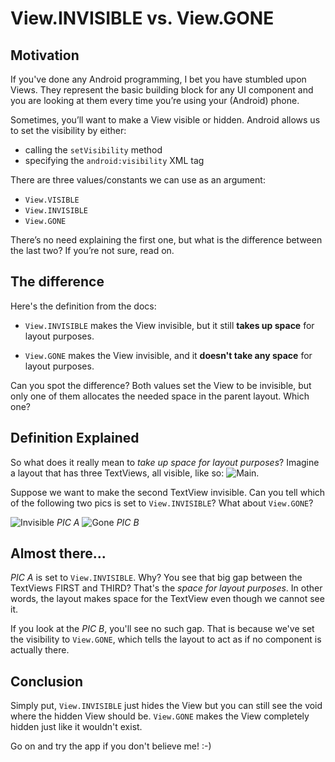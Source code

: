View.INVISIBLE vs. View.GONE
============================

Motivation  
-

If you've done any Android programming, I bet you have stumbled upon Views. They represent the basic building block for any UI component and you are looking at them every time you’re using your (Android) phone. 

Sometimes, you’ll want to make a View visible or hidden. Android allows us to set the visibility by either:

 - calling the `setVisibility` method  
 - specifying the `android:visibility` XML tag  

There are three values/constants we can use as an argument: 

 - `View.VISIBLE`
 - `View.INVISIBLE`
 - `View.GONE`

There’s no need explaining the first one, but what is the difference between the last two? If you’re not sure, read on.

The difference
-

Here's the definition from the docs:

- `View.INVISIBLE` makes the View invisible, but it still **takes up space** for layout purposes.
 

- `View.GONE` makes the View invisible, and it **doesn't take any space** for layout purposes.

Can you spot the difference? Both values set the View to be invisible, but only one of them allocates the needed space in the parent layout. Which one?

Definition Explained
-

So what does it really mean to *take up space for layout purposes*? Imagine a layout that has three TextViews, all visible, like so:
![Main](http://i.imgur.com/DY1U4VK.png).


Suppose we want to make the second TextView invisible. Can you tell which of the following two pics is set to `View.INVISIBLE`? What about `View.GONE`?

![Invisible](http://i.imgur.com/YLGxZc0.png) *PIC A*
![Gone](http://i.imgur.com/eJJFrnR.png) *PIC B*

Almost there...
-

*PIC A* is set to `View.INVISIBLE`. Why? You see that big gap between the TextViews FIRST and THIRD? That's the *space for layout purposes*. In other words, the layout makes space for the TextView even though we cannot see it. 

If you look at the *PIC B*, you'll see no such gap. That is because we've set the visibility to `View.GONE`, which tells the layout to act as if no component is actually there. 

Conclusion
-

Simply put, `View.INVISIBLE` just hides the View but you can still see the void where the hidden View should be. `View.GONE` makes the View completely hidden just like it wouldn't exist.

Go on and try the app if you don't believe me! :-)